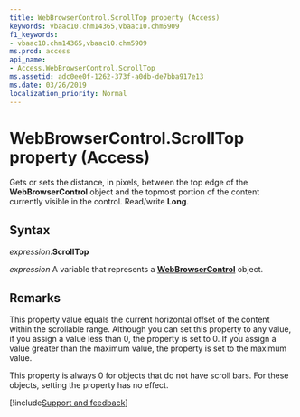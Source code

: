 ```yaml
---
title: WebBrowserControl.ScrollTop property (Access)
keywords: vbaac10.chm14365,vbaac10.chm5909
f1_keywords:
- vbaac10.chm14365,vbaac10.chm5909
ms.prod: access
api_name:
- Access.WebBrowserControl.ScrollTop
ms.assetid: adc0ee0f-1262-373f-a0db-de7bba917e13
ms.date: 03/26/2019
localization_priority: Normal
---
```



# WebBrowserControl.ScrollTop property (Access)

Gets or sets the distance, in pixels, between the top edge of the **WebBrowserControl** object and the topmost portion of the content currently visible in the control. Read/write **Long**.


## Syntax

_expression_.**ScrollTop**

_expression_ A variable that represents a **[WebBrowserControl](Access.WebBrowserControl.md)** object.


## Remarks

This property value equals the current horizontal offset of the content within the scrollable range. Although you can set this property to any value, if you assign a value less than 0, the property is set to 0. If you assign a value greater than the maximum value, the property is set to the maximum value.

This property is always 0 for objects that do not have scroll bars. For these objects, setting the property has no effect.




[!include[Support and feedback](~/includes/feedback-boilerplate.md)]